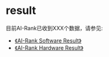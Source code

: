 # result
目前AI-Rank已收到XXX个数据，请参见:
- [《AI-Rank Software Result》](./software_result.md)
- [《AI-Rank Hardware Result》](./hardware_result.md)
